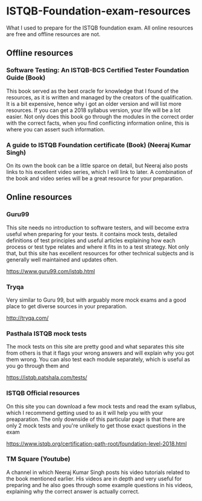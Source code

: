 # ISTQB-Foundation-exam-resources
What I used to prepare for the ISTQB foundation exam. All online resources are free and offline resources are not.

## Offline resources

### Software Testing: An ISTQB-BCS Certified Tester Foundation Guide (Book)

This book served as  the best oracle for knowledge that I found of the resources, as it is written and managed by the creators of the qualification. It is a bit expensive, hence why i got an older version and will list more resources. If you can get a 2018 syllabus version, your life will be a lot easier. Not only does this book go through the modules in the correct order with the correct facts, when you find conflicting information online, this is where you can assert such information.

### A guide to ISTQB Foundation certificate (Book) (Neeraj Kumar Singh)

On its own the book can be a little sparce on detail, but Neeraj also posts links to his excellent video series, which I will link to later. A combination of the book and video series will be a great resource for your preparation.

## Online resources

### Guru99

This site needs no introduction to software testers, and will become extra useful when preparing for your tests. it contains mock tests, detailed definitions of test principles and useful articles explaining how each process or test type relates and where it fits in to a test strategy. Not only that, but this site has excellent resources for other technical subjects and is generally well maintained and updates often.

https://www.guru99.com/istqb.html

### Tryqa

Very similar to Guru 99, but with arguably more mock exams and a good place to get diverse sources in your preparation.

http://tryqa.com/

### Pasthala ISTQB mock tests

The mock tests on this site are pretty good and what separates this site from others is that it flags your wrong answers and will explain why you got them wrong. You can also test each module separately, which is useful as you go through them and

https://istqb.patshala.com/tests/

### ISTQB Official resources

On this site you can download a few mock tests and read the exam syllabus, which I recommend getting used to as it will help you with your preaparation. The only downside of this particular page is that there are only 2 mock tests and you're unlikely to get those exact questions in the exam

https://www.istqb.org/certification-path-root/foundation-level-2018.html

### TM Square (Youtube)

A channel in which Neeraj Kumar Singh posts his video tutorials related to the book mentioned earlier. His videos are in depth and very useful for preparing and he also goes through some example questions in his videos, explaining why the correct answer is actually correct.
